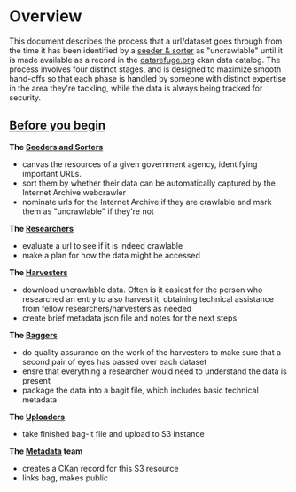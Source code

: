# Overview

This document describes the process that a url/dataset goes through from the time it has been identified by a [seeder & sorter](https://github.com/datarefugephilly/workflow/blob/master/seednsort.md) as "uncrawlable" until it is made available as a record in the [datarefuge.org](http://www.datarefuge.org) ckan data catalog. The process involves four distinct stages, and is designed to maximize smooth hand-offs so that each phase is handled by someone with distinct expertise in the area they're tackling, while the data is always being tracked for security.



## [Before you begin](advance-work.md)



**The [Seeders and Sorters](seednsort.md)**
- canvas the resources of a given government agency, identifying important URLs.
- sort them by whether their data can be automatically captured by the Internet Archive webcrawler
- nominate urls for the Internet Archive if they are crawlable and mark them as "uncrawlable" if they're not

**The [Researchers](research.md)**
- evaluate a url to see if it is indeed crawlable
- make a plan for how the data might be accessed

**The [Harvesters](harvesting.md)**
- download uncrawlable data. Often is it easiest for the person who researched an entry to also harvest it, obtaining technical assistance from fellow researchers/harvesters as needed
- create brief metadata json file and notes for the next steps

**The [Baggers](bagging.md)**
- do quality assurance on the work of the harvesters to make sure that a second pair of eyes has passed over each dataset
- ensre that everything a researcher would need to understand the data is present
- package the data into a bagit file, which includes basic technical metadata

**The [Uploaders](uploaders.md)**
- take finished bag-it file and upload to S3 instance

**The [Metadata](metadata.md) team**
- creates a CKan record for this S3 resource
- links bag, makes public

